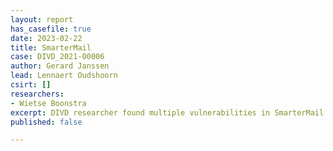 ```yaml
---
layout: report
has_casefile: true
date: 2023-02-22
title: SmarterMail
case: DIVD_2021-00006
author: Gerard Janssen
lead: Lennaert Oudshoorn
csirt: []
researchers:
- Wietse Boonstra
excerpt: DIVD researcher found multiple vulnerabilities in SmarterMail
published: false

---
```

